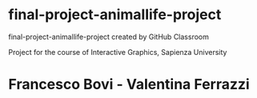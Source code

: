 # final-project-animallife-project
final-project-animallife-project created by GitHub Classroom

Project for the course of Interactive Graphics, Sapienza University  
# Francesco Bovi - Valentina Ferrazzi
